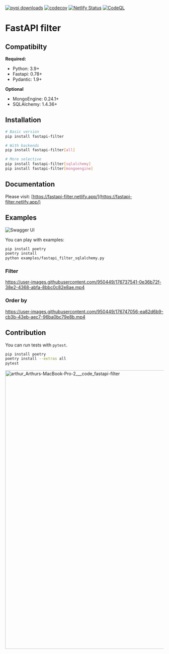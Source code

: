 [![pypi downloads](https://img.shields.io/pypi/dm/fastapi-filter?color=%232E73B2&logo=python&logoColor=%23F9D25F)](https://pypi.org/project/fastapi-filter)
[![codecov](https://codecov.io/gh/arthurio/fastapi-filter/branch/main/graph/badge.svg?token=I1DVBL1682)](https://codecov.io/gh/arthurio/fastapi-filter)
[![Netlify Status](https://api.netlify.com/api/v1/badges/83451c4f-76dd-4154-9b2d-61f654eb0704/deploy-status)](https://fastapi-filter.netlify.app/)
[![CodeQL](https://github.com/arthurio/fastapi-filter/actions/workflows/codeql-analysis.yml/badge.svg)](https://github.com/arthurio/fastapi-filter/actions/workflows/codeql-analysis.yml)

# FastAPI filter

## Compatibilty

**Required:**
  * Python: 3.9+
  * Fastapi: 0.78+
  * Pydantic: 1.9+

**Optional**
  * MongoEngine: 0.24.1+
  * SQLAlchemy: 1.4.36+

## Installation

```bash
# Basic version
pip install fastapi-filter

# With backends
pip install fastapi-filter[all]

# More selective
pip install fastapi-filter[sqlalchemy]
pip install fastapi-filter[mongoengine]
```

## Documentation

Please visit: [https://fastapi-filter.netlify.app/](https://fastapi-filter.netlify.app/)

## Examples

![Swagger UI](https://raw.githubusercontent.com/arthurio/fastapi-filter/main/docs/swagger-ui.png)

You can play with examples:

```bash
pip install poetry
poetry install
python examples/fastapi_filter_sqlalchemy.py
```

### Filter

https://user-images.githubusercontent.com/950449/176737541-0e36b72f-38e2-4368-abfa-8bbc0c82e8ae.mp4

### Order by

https://user-images.githubusercontent.com/950449/176747056-ea82d6b9-cb3b-43eb-aec7-96ba0bc79e8b.mp4

## Contribution

You can run tests with `pytest`.

```bash
pip install poetry
poetry install --extras all
pytest
```

<img width="884" alt="arthur_Arthurs-MacBook-Pro-2___code_fastapi-filter" src="https://user-images.githubusercontent.com/950449/176737623-a77f15d6-4e60-4c06-bdb7-b3d77f346a54.png">
